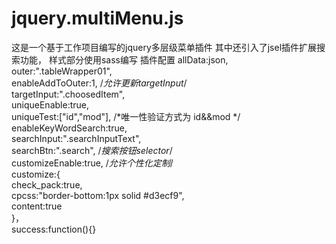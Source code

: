 jquery.multiMenu.js
===
这是一个基于工作项目编写的jquery多层级菜单插件
其中还引入了jsel插件扩展搜索功能，
样式部分使用sass编写
插件配置
  allData:json,<br>
  outer:".tableWrapper01",<br>
  enableAddToOuter:1,      /*允许更新targetInput*/<br>
  targetInput:".choosedItem",<br>
  uniqueEnable:true,<br>
  uniqueTest:["id","mod"],  /*唯一性验证方式为 id&&mod */<br>
  enableKeyWordSearch:true,<br>
  searchInput:".searchInputText",<br>
  searchBtn:".search",       /*搜索按钮selector*/<br>
  customizeEnable:true,      /*允许个性化定制*/<br>
  customize:{<br>
      check_pack:true,<br>
      cpcss:"border-bottom:1px solid #d3ecf9",<br>
      content:true<br>
  }，<br>
  success:function(){}<br>
